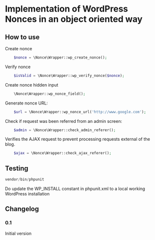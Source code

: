 # Implementation of WordPress Nonces in an object oriented way

## How to use

Create nonce
```php
	$nonce = \Nonce\Wrapper::wp_create_nonce();
```

Verify nonce
```php
	$isValid = \Nonce\Wrapper::wp_verify_nonce($nonce);
```

Create nonce hidden input
```php
	\Nonce\Wrapper::wp_nonce_field();
```

Generate nonce URL:
```php
	$url = \Nonce\Wrapper::wp_nonce_url('http://www.google.com');
```

Check if request was been referred from an admin screen:
```php
	$admin = \Nonce\Wrapper::check_admin_referer();
```

Verifies the AJAX request to prevent processing requests external of the blog.
```php
	$ajax = \Nonce\Wrapper::check_ajax_referer();
```

## Testing
```php
vendor/bin/phpunit
```

Do update the WP_INSTALL constant in phpunit.xml to a local working WordPress installation

## Changelog

### 0.1 
Initial version